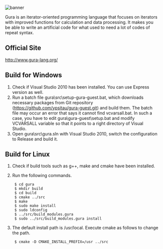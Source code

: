 ![banner](http://jxg.github.com/gura/images/banner.png)

Gura is an iterator-oriented programming language
that focuses on iterators with improved functions
for calculation and data processing.
It makes you be able to write an artificial code
for what used to need a lot of codes of repeat syntax.

Official Site
-------------
http://www.gura-lang.org/

Build for Windows
-----------------
1. Check if Visual Studio 2010 has been installed. You can use Express version as well.
2. Run a batch file gura\src\setup-gura-guest.bat, which downloads necessary packages
   from Git repository (https://github.com/ypsitau/gura-guest.git) and build them.
   The batch file may occur an error that says it cannot find vcvarsall.bat.
   In such a case, you have to edit gura\gura-guest\setup.bat
   and modify VCVARSALL variable so that it points to a right directory of Visual Studio.
3. Open gura\src\gura.sln with Visual Studio 2010, switch the configuration to Release
   and build it.

Build for Linux
-----------------
1. Check if build tools such as g++, make and cmake have been installed.
2. Run the following commands.

        $ cd gura
        $ mkdir build
        $ cd build
        $ cmake ../src
        $ make
        $ sudo make install
        $ sudo ldconfig
        $ ../src/build_modules.gura
        $ sudo ../src/build_modules.gura install

3. The default install path is /usr/local. Execute cmake as follows to change the path.

        $ cmake -D CMAKE_INSTALL_PREFIX=/usr ../src
